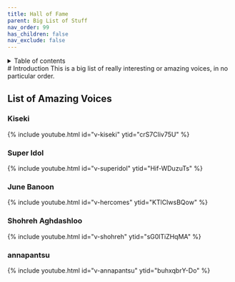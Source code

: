 ```yaml
---
title: Hall of Fame
parent: Big List of Stuff
nav_order: 99
has_children: false
nav_exclude: false
---
```

<details closed markdown="block">
  <summary>
    Table of contents
  </summary>
{: .text-delta }
1. TOC
{:toc}
</details>
# Introduction
This is a big list of really interesting or amazing voices, in no particular order.

## List of Amazing Voices
### Kiseki
{% include youtube.html id="v-kiseki" ytid="crS7Cliv75U" %}
### Super Idol
{% include youtube.html id="v-superidol" ytid="Hif-WDuzuTs" %}
### June Banoon
{% include youtube.html id="v-hercomes" ytid="KTlCIwsBQow" %}
### Shohreh Aghdashloo
{% include youtube.html id="v-shohreh" ytid="sG0lTiZHqMA" %}
### annapantsu
{% include youtube.html id="v-annapantsu" ytid="buhxqbrY-Do" %}





<!--  -->
